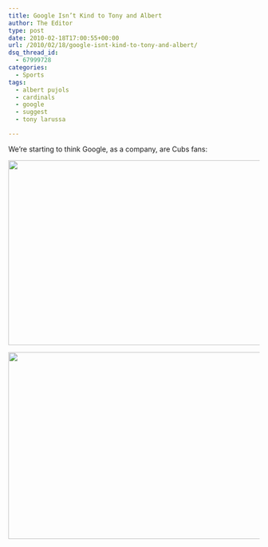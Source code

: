 ```yaml
---
title: Google Isn’t Kind to Tony and Albert
author: The Editor
type: post
date: 2010-02-18T17:00:55+00:00
url: /2010/02/18/google-isnt-kind-to-tony-and-albert/
dsq_thread_id:
  - 67999728
categories:
  - Sports
tags:
  - albert pujols
  - cardinals
  - google
  - suggest
  - tony larussa

---
```

We&#8217;re starting to think Google, as a company, are Cubs fans:

[<img class="aligncenter size-full wp-image-3303" title="tony_larussa_google" src="http://punchingkitty.com/wp-content/uploads/2010/02/tony_larussa_google.jpg" alt="" width="600" height="371" srcset="http://media.punchingkitty.com/wordpress/2010/02/tony_larussa_google.jpg 600w, http://media.punchingkitty.com/wordpress/2010/02/tony_larussa_google-300x185.jpg 300w" sizes="(max-width: 600px) 100vw, 600px" />][1]

[<img class="aligncenter size-full wp-image-3302" title="pujols_google" src="http://punchingkitty.com/wp-content/uploads/2010/02/pujols_google.jpg" alt="" width="600" height="375" srcset="http://media.punchingkitty.com/wordpress/2010/02/pujols_google.jpg 600w, http://media.punchingkitty.com/wordpress/2010/02/pujols_google-300x187.jpg 300w" sizes="(max-width: 600px) 100vw, 600px" />][2]

 [1]: http://punchingkitty.com/wp-content/uploads/2010/02/tony_larussa_google.jpg
 [2]: http://punchingkitty.com/wp-content/uploads/2010/02/pujols_google.jpg